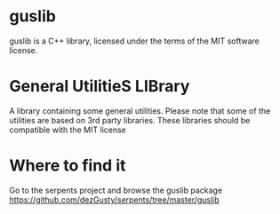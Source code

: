 guslib
========

guslib is a C++ library, licensed under the terms of the MIT software license.

**G**eneral **U**tilitie**S** **LIB**rary
=========================

A library containing some general utilities. Please note that some of the utilities are based on 3rd party libraries.
These libraries should be compatible with the MIT license

Where to find it
================

Go to the serpents project and browse the guslib package
https://github.com/dezGusty/serpents/tree/master/guslib